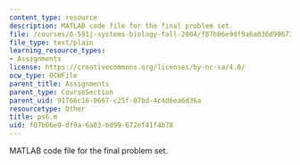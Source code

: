 ```yaml
---
content_type: resource
description: MATLAB code file for the final problem set.
file: /courses/8-591j-systems-biology-fall-2004/f87b06e9df9a6a036d99672ef41f4b78_ps6.m
file_type: text/plain
learning_resource_types:
- Assignments
license: https://creativecommons.org/licenses/by-nc-sa/4.0/
ocw_type: OCWFile
parent_title: Assignments
parent_type: CourseSection
parent_uid: 91766c16-0667-c25f-07bd-4c4d6ea6d36a
resourcetype: Other
title: ps6.m
uid: f87b06e9-df9a-6a03-6d99-672ef41f4b78
---
```

MATLAB code file for the final problem set.